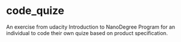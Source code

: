 # code_quize
An exercise from udacity Introduction to NanoDegree Program for an individual to code their own quize based on product specification. 
